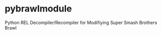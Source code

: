 pybrawlmodule
=============

Python REL Decompiler/Recompiler for Modifiying Super Smash Brothers Brawl
